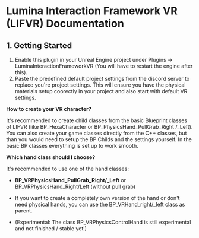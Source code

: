 # Lumina Interaction Framework VR (LIFVR) Documentation

## 1. Getting Started

1. Enable this plugin in your Unreal Engine project under Plugins -> LuminaInteractionFrameworkVR (You will have to restart the engine after this).
2. Paste the predefined default project settings from the discord server to replace you're project settings. This will ensure you have the physical materials setup coorectly in your project and also start with default VR settings.


**How to create your VR character?**

It's recommended to create child classes from the basic Blueprint classes of LIFVR (like BP_HexaCharacter or BP_PhysicsHand_PullGrab_Right /_Left). You can also create your game classes directly from the C++ classes, but than you would need to setup the BP Childs and the settings yourself. In the basic BP classes everything is set up to work smooth.

**Which hand class should I choose?**

It's recommended to use one of the hand classes:
- **BP_VRPhysicsHand_PullGrab_Right/_Left** or BP_VRPhysicsHand_Right/Left (without pull grab)

- If you want to create a completely own version of the hand or don't need physical hands, you can use the BP_VRHand_right/_left class as parent.

- (Experimental: The class BP_VRPhysicsControlHand is still experimental and not finished / stable yet!)

